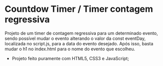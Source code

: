 # Countdow Timer / Timer contagem regressiva

Projeto de um timer de contagem regressiva para um determinado evento, sendo possível mudar o evento alterando o valor da const eventDay, localizada no script.js, para a data do evento desejado. Após isso, basta mudar o h1 no index.html para o nome do evento que escolheu.


- Projeto feito puramente com HTML5, CSS3 e JavaScript;


